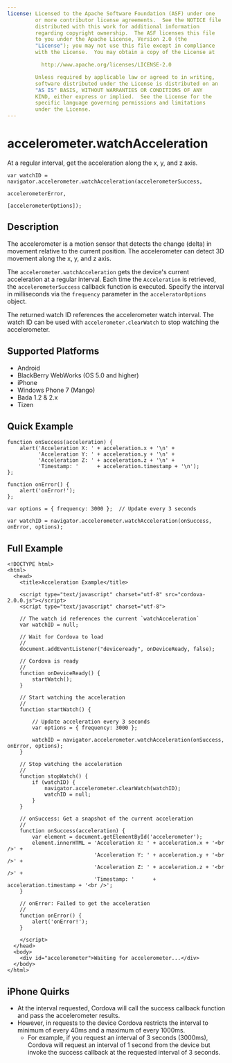 ```yaml
---
license: Licensed to the Apache Software Foundation (ASF) under one
         or more contributor license agreements.  See the NOTICE file
         distributed with this work for additional information
         regarding copyright ownership.  The ASF licenses this file
         to you under the Apache License, Version 2.0 (the
         "License"); you may not use this file except in compliance
         with the License.  You may obtain a copy of the License at

           http://www.apache.org/licenses/LICENSE-2.0

         Unless required by applicable law or agreed to in writing,
         software distributed under the License is distributed on an
         "AS IS" BASIS, WITHOUT WARRANTIES OR CONDITIONS OF ANY
         KIND, either express or implied.  See the License for the
         specific language governing permissions and limitations
         under the License.
---
```


accelerometer.watchAcceleration
===============================

At a regular interval, get the acceleration along the x, y, and z axis.

    var watchID = navigator.accelerometer.watchAcceleration(accelerometerSuccess,
                                                           accelerometerError,
                                                           [accelerometerOptions]);
                                                           
Description
-----------

The accelerometer is a motion sensor that detects the change (delta) in movement relative to the current position. The accelerometer can detect 3D movement along the x, y, and z axis.

The `accelerometer.watchAcceleration` gets the device's current acceleration at a regular interval. Each time the `Acceleration` is retrieved, the `accelerometerSuccess` callback function is executed. Specify the interval in milliseconds via the `frequency` parameter in the `acceleratorOptions` object.

The returned watch ID references the accelerometer watch interval. The watch ID can be used with `accelerometer.clearWatch` to stop watching the accelerometer.

Supported Platforms
-------------------

- Android
- BlackBerry WebWorks (OS 5.0 and higher)
- iPhone
- Windows Phone 7 (Mango)
- Bada 1.2 & 2.x
- Tizen


Quick Example
-------------

    function onSuccess(acceleration) {
        alert('Acceleration X: ' + acceleration.x + '\n' +
              'Acceleration Y: ' + acceleration.y + '\n' +
              'Acceleration Z: ' + acceleration.z + '\n' +
              'Timestamp: '      + acceleration.timestamp + '\n');
    };

    function onError() {
        alert('onError!');
    };

    var options = { frequency: 3000 };  // Update every 3 seconds
    
    var watchID = navigator.accelerometer.watchAcceleration(onSuccess, onError, options);

Full Example
------------

    <!DOCTYPE html>
    <html>
      <head>
        <title>Acceleration Example</title>

        <script type="text/javascript" charset="utf-8" src="cordova-2.0.0.js"></script>
        <script type="text/javascript" charset="utf-8">

        // The watch id references the current `watchAcceleration`
        var watchID = null;
        
        // Wait for Cordova to load
        //
        document.addEventListener("deviceready", onDeviceReady, false);

        // Cordova is ready
        //
        function onDeviceReady() {
            startWatch();
        }

        // Start watching the acceleration
        //
        function startWatch() {
            
            // Update acceleration every 3 seconds
            var options = { frequency: 3000 };
            
            watchID = navigator.accelerometer.watchAcceleration(onSuccess, onError, options);
        }
        
        // Stop watching the acceleration
        //
        function stopWatch() {
            if (watchID) {
                navigator.accelerometer.clearWatch(watchID);
                watchID = null;
            }
        }
        
        // onSuccess: Get a snapshot of the current acceleration
        //
        function onSuccess(acceleration) {
            var element = document.getElementById('accelerometer');
            element.innerHTML = 'Acceleration X: ' + acceleration.x + '<br />' +
                                'Acceleration Y: ' + acceleration.y + '<br />' +
                                'Acceleration Z: ' + acceleration.z + '<br />' +
                                'Timestamp: '      + acceleration.timestamp + '<br />';
        }

        // onError: Failed to get the acceleration
        //
        function onError() {
            alert('onError!');
        }

        </script>
      </head>
      <body>
        <div id="accelerometer">Waiting for accelerometer...</div>
      </body>
    </html>
    
 iPhone Quirks
-------------

- At the interval requested, Cordova will call the success callback function and pass the accelerometer results.
- However, in requests to the device Cordova restricts the interval to minimum of every 40ms and a maximum of every 1000ms.
  - For example, if you request an interval of 3 seconds (3000ms), Cordova will request an interval of 1 second from the device but invoke the success callback at the requested interval of 3 seconds.

